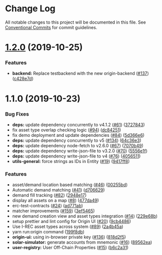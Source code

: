# Change Log

All notable changes to this project will be documented in this file.
See [Conventional Commits](https://conventionalcommits.org) for commit guidelines.

# [1.2.0](https://github.com/energywebfoundation/origin/compare/@energyweb/utils-demo@1.1.0...@energyweb/utils-demo@1.2.0) (2019-10-25)


### Features

* **backend:** Replace testbackend with the new origin-backend ([#137](https://github.com/energywebfoundation/origin/issues/137)) ([c428e7d](https://github.com/energywebfoundation/origin/commit/c428e7d44300ae306a9e759fc8897135e9d0e1be))





# 1.1.0 (2019-10-23)


### Bug Fixes

* **deps:** update dependency concurrently to v4.1.2 ([#61](https://github.com/energywebfoundation/origin/issues/61)) ([3727843](https://github.com/energywebfoundation/origin/commit/3727843))
* fix asset type overlap checking logic ([#94](https://github.com/energywebfoundation/origin/issues/94)) ([dc84251](https://github.com/energywebfoundation/origin/commit/dc84251))
* fix demo deployment and update dependencies ([#84](https://github.com/energywebfoundation/origin/issues/84)) ([5d366e6](https://github.com/energywebfoundation/origin/commit/5d366e6))
* **deps:** update dependency concurrently to v5 ([#134](https://github.com/energywebfoundation/origin/issues/134)) ([64c36e3](https://github.com/energywebfoundation/origin/commit/64c36e3))
* **deps:** update dependency node-fetch to v2.6.0 ([#67](https://github.com/energywebfoundation/origin/issues/67)) ([7070b49](https://github.com/energywebfoundation/origin/commit/7070b49))
* **deps:** update dependency write-json-file to v3.2.0 ([#70](https://github.com/energywebfoundation/origin/issues/70)) ([5556e1f](https://github.com/energywebfoundation/origin/commit/5556e1f))
* **deps:** update dependency write-json-file to v4 ([#76](https://github.com/energywebfoundation/origin/issues/76)) ([4056511](https://github.com/energywebfoundation/origin/commit/4056511))
* **utils-general:** force strings as IDs in Entity ([#19](https://github.com/energywebfoundation/origin/issues/19)) ([9417ff8](https://github.com/energywebfoundation/origin/commit/9417ff8))


### Features

* asset/demand location based matching ([#46](https://github.com/energywebfoundation/origin/issues/46)) ([00255bd](https://github.com/energywebfoundation/origin/commit/00255bd))
* Automatic demand matching ([#41](https://github.com/energywebfoundation/origin/issues/41)) ([d706629](https://github.com/energywebfoundation/origin/commit/d706629))
* demand fill tracking ([#82](https://github.com/energywebfoundation/origin/issues/82)) ([2948e17](https://github.com/energywebfoundation/origin/commit/2948e17))
* display all assets on a map ([#8](https://github.com/energywebfoundation/origin/issues/8)) ([477da49](https://github.com/energywebfoundation/origin/commit/477da49))
* erc-test-contracts ([#24](https://github.com/energywebfoundation/origin/issues/24)) ([ad771ab](https://github.com/energywebfoundation/origin/commit/ad771ab))
* matcher improvements  ([#159](https://github.com/energywebfoundation/origin/issues/159)) ([3ef5465](https://github.com/energywebfoundation/origin/commit/3ef5465))
* new demand creation view and asset types integration ([#14](https://github.com/energywebfoundation/origin/issues/14)) ([229e68b](https://github.com/energywebfoundation/origin/commit/229e68b))
* setup prettier and lint config for Origin UI ([#20](https://github.com/energywebfoundation/origin/issues/20)) ([9cb4486](https://github.com/energywebfoundation/origin/commit/9cb4486))
* Use I-REC asset types across system ([#89](https://github.com/energywebfoundation/origin/issues/89)) ([2a4b45a](https://github.com/energywebfoundation/origin/commit/2a4b45a))
* yarn run:origin command ([199f8db](https://github.com/energywebfoundation/origin/commit/199f8db))
* **origin-ui:** using in-browser private key ([#136](https://github.com/energywebfoundation/origin/issues/136)) ([818d2f5](https://github.com/energywebfoundation/origin/commit/818d2f5))
* **solar-simulator:** generate accounts from mnemonic ([#16](https://github.com/energywebfoundation/origin/issues/16)) ([89562ea](https://github.com/energywebfoundation/origin/commit/89562ea))
* **user-registry:** User Off-Chain Properties ([#15](https://github.com/energywebfoundation/origin/issues/15)) ([b6c2a31](https://github.com/energywebfoundation/origin/commit/b6c2a31))
